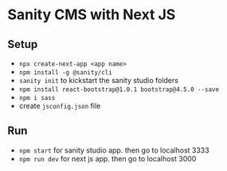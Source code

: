 # Sanity CMS with Next JS
## Setup
- `npx create-next-app <app name>`
- `npm install -g @sanity/cli`
- `sanity init` to kickstart the sanity studio folders
- `npm install react-bootstrap@1.0.1 bootstrap@4.5.0 --save`
- `npm i sass`
- create `jsconfig.json` file

## Run
- `npm start` for sanity studio app. then go to localhost 3333
- `npm run dev` for next js app. then go to localhost 3000